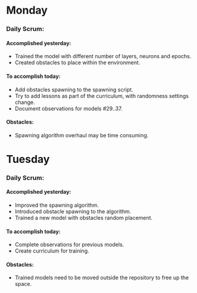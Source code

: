 # Monday
### Daily Scrum:
#### Accomplished yesterday:
- Trained the model with different number of layers, neurons and epochs.
- Created obstacles to place within the environment.
#### To accomplish today:
- Add obstacles spawning to the spawning script.
- Try to add lessons as part of the curriculum, with randomness settings change.
- Document observations for models #29..37.
#### Obstacles:
- Spawning algorithm overhaul may be time consuming.
# Tuesday
### Daily Scrum:
#### Accomplished yesterday:
- Improved the spawning algorithm.
- Introduced obstacle spawning to the algorithm.
- Trained a new model with obstacles random placement.
#### To accomplish today:
- Complete observations for previous models.
- Create curriculum for training.
#### Obstacles:
- Trained models need to be moved outside the repository to free up the space.